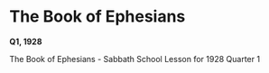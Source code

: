 # The Book of Ephesians

**Q1, 1928**

The Book of Ephesians - Sabbath School Lesson for 1928 Quarter 1
